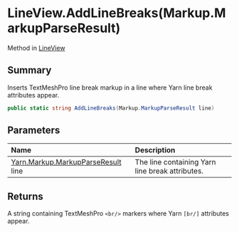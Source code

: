# LineView.AddLineBreaks(Markup.MarkupParseResult)

Method in [LineView](/docs/api/csharp/yarn.unity.lineview.md)

## Summary


Inserts TextMeshPro line break markup in a line where Yarn line
break attributes appear.


```csharp
public static string AddLineBreaks(Markup.MarkupParseResult line)
```

## Parameters

|Name|Description|
|:---|:---|
|[Yarn.Markup.MarkupParseResult](/docs/api/csharp/yarn.markup.markupparseresult.md) line|The line containing Yarn line break attributes.|

## Returns

A string containing TextMeshPro  <code>&lt;br/&gt;</code>  markers
where Yarn  <code>[br/]</code>  attributes appear.

